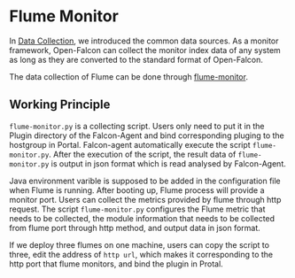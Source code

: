 <!-- toc -->

# Flume Monitor

In [Data Collection](../philosophy/data-collect.md), we introduced the common data sources. As a monitor framework, Open-Falcon can collect the monitor index data of any system as long as they are converted to the standard format of Open-Falcon.

The data collection of Flume can be done through [flume-monitor](https://github.com/mdh67899/openfalcon-monitor-scripts/tree/master/flume).

## Working Principle
```flume-monitor.py``` is a collecting script. Users only need to put it in the Plugin directory of the Falcon-Agent and bind corresponding pluging to the hostgroup in Portal. Falcon-agent automatically execute the script ```flume-monitor.py```. After the execution of the script, the result data of ```flume-monitor.py``` is output in json format which is read analysed by Falcon-Agent.

Java environment varible is supposed to be added in the configuration file when Flume is running. After booting up, Flume process will provide a monitor port. Users can collect the metrics provided by flume through http request. The script ```flume-monitor.py``` configures the Flume metric that needs to be collected, the module information that needs to be collected from flume port through http method, and output data in json format.

If we deploy three flumes on one machine, users can copy the script to three, edit the address of ```http url```, which makes it corresponding to the http port that flume monitors, and bind the plugin in Protal.
